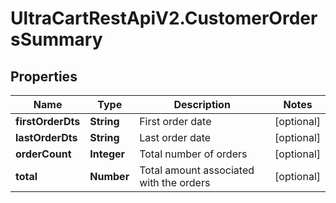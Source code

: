 # UltraCartRestApiV2.CustomerOrdersSummary

## Properties
Name | Type | Description | Notes
------------ | ------------- | ------------- | -------------
**firstOrderDts** | **String** | First order date | [optional] 
**lastOrderDts** | **String** | Last order date | [optional] 
**orderCount** | **Integer** | Total number of orders | [optional] 
**total** | **Number** | Total amount associated with the orders | [optional] 


